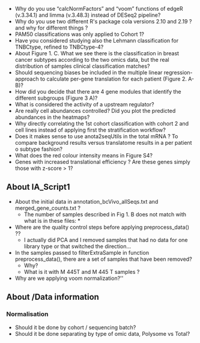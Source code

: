 * Why do you use “calcNormFactors” and “voom” functions of edgeR (v.3.34.1) and limma (v.3.48.3) instead of DESeq2 pipeline?
* Why do you use two different R's package cola versions 2.10 and 2.19 ? and why for different things ?
* PAM50 classifications was only applied to Cohort 1?
* Have you considered studying also the Lehmann classification for TNBCtype, refined to TNBCtype-4? 
* About Figure 1. C. What we see there is the classification in breast cancer subtypes according to the two omics data, but the real distribution of samples clinical classification matches?
* Should sequencing biases be included in the multiple linear regression-approach to calculate per-gene translation for each patient (Figure 2. A-B)? 
* How did you decide that there are 4 gene modules that identify the different subgroups (Figure 3 A)? 
* What is considered the activity of a upstream regulator?
* Are really cell abundances controlled? Did you plot the predicted abundances in the heatmaps?
* Why directly correlating the 1st cohort classification with cohort 2 and cell lines instead of applying first the stratification workflow?  
* Does it makes sense to use anota2seqUtils in the total mRNA ? To compare background results versus translatome results in a per patient o subtype fashion?
* What does the red colour intensity means in Figure S4?
* Genes with increased translational efficiency ? Are these genes simply those with z-score > 1? 

## About IA_Script1

* About the initial data in annotation_bcVivo_allSeqs.txt and merged_gene_counts.txt ?
	* The number of samples described in Fig 1. B does not match with what is in these files:
		* 
* Where are the quality control steps before applying preprocess_data() ??
	* I actually did PCA and I removed samples that had no data for one library type or that switched the direction…
* In the samples passed to filterExtraSample in function preprocess_data(), there are a set of samples that have been removed?
	* Why?
	* What is it with M 445T and M 445 T samples ?
* Why are we applying voom normalization?''

## About /Data information

### Normalisation 
- Should it be done by cohort / sequencing batch?
- Should it be done separating by type of omic data, Polysome vs Total? 
